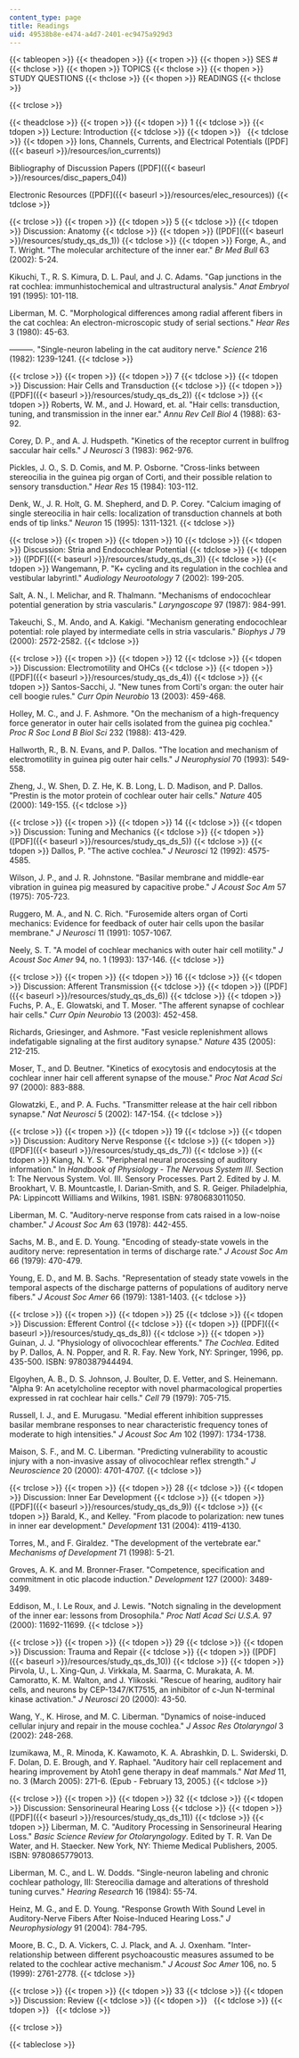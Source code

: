 ```yaml
---
content_type: page
title: Readings
uid: 49538b8e-e474-a4d7-2401-ec9475a929d3
---
```


{{< tableopen >}}
{{< theadopen >}}
{{< tropen >}}
{{< thopen >}}
SES #
{{< thclose >}}
{{< thopen >}}
TOPICS
{{< thclose >}}
{{< thopen >}}
STUDY QUESTIONS
{{< thclose >}}
{{< thopen >}}
READINGS
{{< thclose >}}

{{< trclose >}}

{{< theadclose >}}
{{< tropen >}}
{{< tdopen >}}
1
{{< tdclose >}}
{{< tdopen >}}
Lecture: Introduction
{{< tdclose >}}
{{< tdopen >}}
 
{{< tdclose >}}
{{< tdopen >}}
Ions, Channels, Currents, and Electrical Potentials ([PDF]({{< baseurl >}}/resources/ion_currents))  
  
Bibliography of Discussion Papers ([PDF]({{< baseurl >}}/resources/disc_papers_04))  
  
Electronic Resources ([PDF]({{< baseurl >}}/resources/elec_resources))
{{< tdclose >}}

{{< trclose >}}
{{< tropen >}}
{{< tdopen >}}
5
{{< tdclose >}}
{{< tdopen >}}
Discussion: Anatomy
{{< tdclose >}}
{{< tdopen >}}
([PDF]({{< baseurl >}}/resources/study_qs_ds_1))
{{< tdclose >}}
{{< tdopen >}}
Forge, A., and T. Wright. "The molecular architecture of the inner ear." _Br Med Bull_ 63 (2002): 5-24.  
  
Kikuchi, T., R. S. Kimura, D. L. Paul, and J. C. Adams. "Gap junctions in the rat cochlea: immunhistochemical and ultrastructural analysis." _Anat Embryol_ 191 (1995): 101-118.  
  
Liberman, M. C. "Morphological differences among radial afferent fibers in the cat cochlea: An electron-microscopic study of serial sections." _Hear Res_ 3 (1980): 45-63.  
  
———. "Single-neuron labeling in the cat auditory nerve." _Science_ 216 (1982): 1239-1241.
{{< tdclose >}}

{{< trclose >}}
{{< tropen >}}
{{< tdopen >}}
7
{{< tdclose >}}
{{< tdopen >}}
Discussion: Hair Cells and Transduction
{{< tdclose >}}
{{< tdopen >}}
([PDF]({{< baseurl >}}/resources/study_qs_ds_2))
{{< tdclose >}}
{{< tdopen >}}
Roberts, W. M., and J. Howard, et. al. "Hair cells: transduction, tuning, and transmission in the inner ear." _Annu Rev Cell Biol_ 4 (1988): 63-92.  
  
Corey, D. P., and A. J. Hudspeth. "Kinetics of the receptor current in bullfrog saccular hair cells." _J Neurosci_ 3 (1983): 962-976.  
  
Pickles, J. O., S. D. Comis, and M. P. Osborne. "Cross-links between stereocilia in the guinea pig organ of Corti, and their possible relation to sensory transduction." _Hear Res_ 15 (1984): 103-112.  
  
Denk, W., J. R. Holt, G. M. Shepherd, and D. P. Corey. "Calcium imaging of single stereocilia in hair cells: localization of transduction channels at both ends of tip links." _Neuron_ 15 (1995): 1311-1321.
{{< tdclose >}}

{{< trclose >}}
{{< tropen >}}
{{< tdopen >}}
10
{{< tdclose >}}
{{< tdopen >}}
Discussion: Stria and Endocochlear Potential
{{< tdclose >}}
{{< tdopen >}}
([PDF]({{< baseurl >}}/resources/study_qs_ds_3))
{{< tdclose >}}
{{< tdopen >}}
Wangemann, P. "K+ cycling and its regulation in the cochlea and vestibular labyrintl." _Audiology Neurootology_ 7 (2002): 199-205.  
  
Salt, A. N., I. Melichar, and R. Thalmann. "Mechanisms of endocochlear potential generation by stria vascularis." _Laryngoscope_ 97 (1987): 984-991.  
  
Takeuchi, S., M. Ando, and A. Kakigi. "Mechanism generating endocochlear potential: role played by intermediate cells in stria vascularis." _Biophys J_ 79 (2000): 2572-2582.
{{< tdclose >}}

{{< trclose >}}
{{< tropen >}}
{{< tdopen >}}
12
{{< tdclose >}}
{{< tdopen >}}
Discussion: Electromotility and OHCs
{{< tdclose >}}
{{< tdopen >}}
([PDF]({{< baseurl >}}/resources/study_qs_ds_4))
{{< tdclose >}}
{{< tdopen >}}
Santos-Sacchi, J. "New tunes from Corti's organ: the outer hair cell boogie rules." _Curr Opin Neurobio_ 13 (2003): 459-468.  
  
Holley, M. C., and J. F. Ashmore. "On the mechanism of a high-frequency force generator in outer hair cells isolated from the guinea pig cochlea." _Proc R Soc Lond B Biol Sci_ 232 (1988): 413-429.  
  
Hallworth, R., B. N. Evans, and P. Dallos. "The location and mechanism of electromotility in guinea pig outer hair cells." _J Neurophysiol_ 70 (1993): 549-558.  
  
Zheng, J., W. Shen, D. Z. He, K. B. Long, L. D. Madison, and P. Dallos. "Prestin is the motor protein of cochlear outer hair cells." _Nature_ 405 (2000): 149-155.
{{< tdclose >}}

{{< trclose >}}
{{< tropen >}}
{{< tdopen >}}
14
{{< tdclose >}}
{{< tdopen >}}
Discussion: Tuning and Mechanics
{{< tdclose >}}
{{< tdopen >}}
([PDF]({{< baseurl >}}/resources/study_qs_ds_5))
{{< tdclose >}}
{{< tdopen >}}
Dallos, P. "The active cochlea." _J Neurosci_ 12 (1992): 4575-4585.  
  
Wilson, J. P., and J. R. Johnstone. "Basilar membrane and middle-ear vibration in guinea pig measured by capacitive probe." _J Acoust Soc Am_ 57 (1975): 705-723.  
  
Ruggero, M. A., and N. C. Rich. "Furosemide alters organ of Corti mechanics: Evidence for feedback of outer hair cells upon the basilar membrane." _J Neurosci_ 11 (1991): 1057-1067.  
  
Neely, S. T. "A model of cochlear mechanics with outer hair cell motility." _J Acoust Soc Amer_ 94, no. 1 (1993): 137-146.
{{< tdclose >}}

{{< trclose >}}
{{< tropen >}}
{{< tdopen >}}
16
{{< tdclose >}}
{{< tdopen >}}
Discussion: Afferent Transmission
{{< tdclose >}}
{{< tdopen >}}
([PDF]({{< baseurl >}}/resources/study_qs_ds_6))
{{< tdclose >}}
{{< tdopen >}}
Fuchs, P. A., E. Glowatski, and T. Moser. "The afferent synapse of cochlear hair cells." _Curr Opin Neurobio_ 13 (2003): 452-458.  
  
Richards, Griesinger, and Ashmore. "Fast vesicle replenishment allows indefatigable signaling at the first auditory synapse." _Nature_ 435 (2005): 212-215.  
  
Moser, T., and D. Beutner. "Kinetics of exocytosis and endocytosis at the cochlear inner hair cell afferent synapse of the mouse." _Proc Nat Acad Sci_ 97 (2000): 883-888.  
  
Glowatzki, E., and P. A. Fuchs. "Transmitter release at the hair cell ribbon synapse." _Nat Neurosci_ 5 (2002): 147-154.
{{< tdclose >}}

{{< trclose >}}
{{< tropen >}}
{{< tdopen >}}
19
{{< tdclose >}}
{{< tdopen >}}
Discussion: Auditory Nerve Response
{{< tdclose >}}
{{< tdopen >}}
([PDF]({{< baseurl >}}/resources/study_qs_ds_7))
{{< tdclose >}}
{{< tdopen >}}
Kiang, N. Y. S. "Peripheral neural processing of auditory information." In _Handbook of Physiology - The Nervous System III_. Section 1: The Nervous System. Vol. III. Sensory Processes. Part 2. Edited by J. M. Brookhart, V. B. Mountcastle, I. Darian-Smith, and S. R. Geiger. Philadelphia, PA: Lippincott Williams and Wilkins, 1981. ISBN: 9780683011050.  
  
Liberman, M. C. "Auditory-nerve response from cats raised in a low-noise chamber." _J Acoust Soc Am_ 63 (1978): 442-455.  
  
Sachs, M. B., and E. D. Young. "Encoding of steady-state vowels in the auditory nerve: representation in terms of discharge rate." _J Acoust Soc Am_ 66 (1979): 470-479.  
  
Young, E. D., and M. B. Sachs. "Representation of steady state vowels in the temporal aspects of the discharge patterns of populations of auditory nerve fibers." _J Acoust Soc Amer_ 66 (1979): 1381-1403.
{{< tdclose >}}

{{< trclose >}}
{{< tropen >}}
{{< tdopen >}}
25
{{< tdclose >}}
{{< tdopen >}}
Discussion: Efferent Control
{{< tdclose >}}
{{< tdopen >}}
([PDF]({{< baseurl >}}/resources/study_qs_ds_8))
{{< tdclose >}}
{{< tdopen >}}
Guinan, J. J. "Physiology of olivocochlear efferents." _The Cochlea_. Edited by P. Dallos, A. N. Popper, and R. R. Fay. New York, NY: Springer, 1996, pp. 435-500. ISBN: 9780387944494.  
  
Elgoyhen, A. B., D. S. Johnson, J. Boulter, D. E. Vetter, and S. Heinemann. "Alpha 9: An acetylcholine receptor with novel pharmacological properties expressed in rat cochlear hair cells." _Cell_ 79 (1979): 705-715.  
  
Russell, I. J., and E. Murugasu. "Medial efferent inhibition suppresses basilar membrane responses to near characteristic frequency tones of moderate to high intensities." _J Acoust Soc Am_ 102 (1997): 1734-1738.  
  
Maison, S. F., and M. C. Liberman. "Predicting vulnerability to acoustic injury with a non-invasive assay of olivocochlear reflex strength." _J Neuroscience_ 20 (2000): 4701-4707.
{{< tdclose >}}

{{< trclose >}}
{{< tropen >}}
{{< tdopen >}}
28
{{< tdclose >}}
{{< tdopen >}}
Discussion: Inner Ear Development
{{< tdclose >}}
{{< tdopen >}}
([PDF]({{< baseurl >}}/resources/study_qs_ds_9))
{{< tdclose >}}
{{< tdopen >}}
Barald, K., and Kelley. "From placode to polarization: new tunes in inner ear development." _Development_ 131 (2004): 4119-4130.  
  
Torres, M., and F. Giraldez. "The development of the vertebrate ear." _Mechanisms of Development_ 71 (1998): 5-21.  
  
Groves, A. K. and M. Bronner-Fraser. "Competence, specification and commitment in otic placode induction." _Development_ 127 (2000): 3489-3499.  
  
Eddison, M., I. Le Roux, and J. Lewis. "Notch signaling in the development of the inner ear: lessons from Drosophila." _Proc Natl Acad Sci U.S.A._ 97 (2000): 11692-11699.
{{< tdclose >}}

{{< trclose >}}
{{< tropen >}}
{{< tdopen >}}
29
{{< tdclose >}}
{{< tdopen >}}
Discussion: Trauma and Repair
{{< tdclose >}}
{{< tdopen >}}
([PDF]({{< baseurl >}}/resources/study_qs_ds_10))
{{< tdclose >}}
{{< tdopen >}}
Pirvola, U., L. Xing-Qun, J. Virkkala, M. Saarma, C. Murakata, A. M. Camoratto, K. M. Walton, and J. Ylikoski. "Rescue of hearing, auditory hair cells, and neurons by CEP-1347/KT7515, an inhibitor of c-Jun N-terminal kinase activation." _J Neurosci_ 20 (2000): 43-50.  
  
Wang, Y., K. Hirose, and M. C. Liberman. "Dynamics of noise-induced cellular injury and repair in the mouse cochlea." _J Assoc Res Otolaryngol_ 3 (2002): 248-268.  
  
Izumikawa, M., R. Minoda, K. Kawamoto, K. A. Abrashkin, D. L. Swiderski, D. F. Dolan, D. E. Brough, and Y. Raphael. "Auditory hair cell replacement and hearing improvement by Atoh1 gene therapy in deaf mammals." _Nat Med_ 11, no. 3 (March 2005): 271-6. (Epub - February 13, 2005.)
{{< tdclose >}}

{{< trclose >}}
{{< tropen >}}
{{< tdopen >}}
32
{{< tdclose >}}
{{< tdopen >}}
Discussion: Sensorineural Hearing Loss
{{< tdclose >}}
{{< tdopen >}}
([PDF]({{< baseurl >}}/resources/study_qs_ds_11))
{{< tdclose >}}
{{< tdopen >}}
Liberman, M. C. "Auditory Processing in Sensorineural Hearing Loss." _Basic Science Review for Otolaryngology_. Edited by T. R. Van De Water, and H. Staecker. New York, NY: Thieme Medical Publishers, 2005. ISBN: 9780865779013.  
  
Liberman, M. C., and L. W. Dodds. "Single-neuron labeling and chronic cochlear pathology, III: Stereocilia damage and alterations of threshold tuning curves." _Hearing Research_ 16 (1984): 55-74.  
  
Heinz, M. G., and E. D. Young. "Response Growth With Sound Level in Auditory-Nerve Fibers After Noise-Induced Hearing Loss." _J Neurophysiology_ 91 (2004): 784-795.  
  
Moore, B. C., D. A. Vickers, C. J. Plack, and A. J. Oxenham. "Inter-relationship between different psychoacoustic measures assumed to be related to the cochlear active mechanism." _J Acoust Soc Amer_ 106, no. 5 (1999): 2761-2778.
{{< tdclose >}}

{{< trclose >}}
{{< tropen >}}
{{< tdopen >}}
33
{{< tdclose >}}
{{< tdopen >}}
Discussion: Review
{{< tdclose >}}
{{< tdopen >}}
 
{{< tdclose >}}
{{< tdopen >}}
 
{{< tdclose >}}

{{< trclose >}}

{{< tableclose >}}